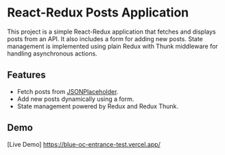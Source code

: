 # React-Redux Posts Application

This project is a simple React-Redux application that fetches and displays posts from an API. It also includes a form for adding new posts. State management is implemented using plain Redux with Thunk middleware for handling asynchronous actions.

## Features

- Fetch posts from [JSONPlaceholder](https://jsonplaceholder.typicode.com/posts).
- Add new posts dynamically using a form.
- State management powered by Redux and Redux Thunk.

## Demo

[Live Demo]
https://blue-oc-entrance-test.vercel.app/

